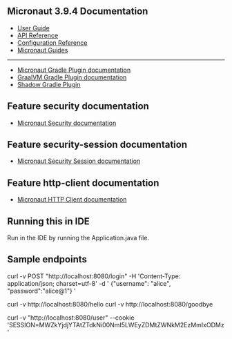 ## Micronaut 3.9.4 Documentation

- [User Guide](https://docs.micronaut.io/3.9.4/guide/index.html)
- [API Reference](https://docs.micronaut.io/3.9.4/api/index.html)
- [Configuration Reference](https://docs.micronaut.io/3.9.4/guide/configurationreference.html)
- [Micronaut Guides](https://guides.micronaut.io/index.html)

---

- [Micronaut Gradle Plugin documentation](https://micronaut-projects.github.io/micronaut-gradle-plugin/latest/)
- [GraalVM Gradle Plugin documentation](https://graalvm.github.io/native-build-tools/latest/gradle-plugin.html)
- [Shadow Gradle Plugin](https://plugins.gradle.org/plugin/com.github.johnrengelman.shadow)

## Feature security documentation

- [Micronaut Security documentation](https://micronaut-projects.github.io/micronaut-security/latest/guide/index.html)

## Feature security-session documentation

- [Micronaut Security Session documentation](https://micronaut-projects.github.io/micronaut-security/latest/guide/index.html#session)

## Feature http-client documentation

- [Micronaut HTTP Client documentation](https://docs.micronaut.io/latest/guide/index.html#httpClient)


## Running this in IDE

Run in the IDE by running the Application.java file.

## Sample endpoints

curl -v POST "http://localhost:8080/login" -H 'Content-Type: application/json; charset=utf-8' -d '
{"username": "alice", "password":"alice@1"}
'

curl -v http://localhost:8080/hello
curl -v http://localhost:8080/goodbye

curl -v "http://localhost:8080/user" --cookie 'SESSION=MWZkYjdjYTAtZTdkNi00NmI5LWEyZDMtZWNkM2EzMmIxODMz'





